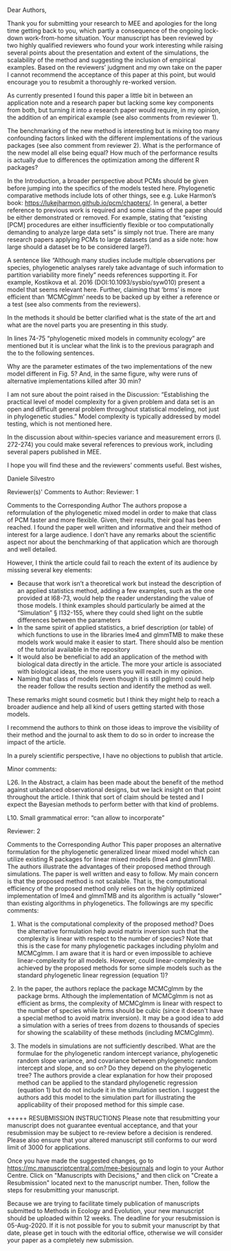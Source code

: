 Dear Authors,

Thank you for submitting your research to MEE and apologies for the long time getting back to you, which partly a consequence of the ongoing lock-down work-from-home situation. Your manuscript has been reviewed by two highly qualified reviewers who found your work interesting while raising several points about the presentation and extent of the simulations, the scalability of the method and suggesting the inclusion of empirical examples. Based on the reviewers’ judgment and my own take on the paper I cannot recommend the acceptance of this paper at this point, but would encourage you to resubmit a thoroughly re-worked version.

As currently presented I found this paper a little bit in between an application note and a research paper but lacking some key components from both, but turning it into a research paper would require, in my opinion, the addition of an empirical example (see also comments from reviewer 1).

The benchmarking of the new method is interesting but is mixing too many confounding factors linked with the different implementations of the various packages (see also comment from reviewer 2). What is the performance of the new model all else being equal? How much of the performance results is actually due to differences the optimization among the different R packages?

In the Introduction, a broader perspective about PCMs should be given before jumping into the specifics of the models tested here. Phylogenetic comparative methods include lots of other things, see e.g. Luke Harmon’s book: https://lukejharmon.github.io/pcm/chapters/. In general, a better reference to previous work is required and some claims of the paper should be either demonstrated or removed. For example, stating that “existing [PCM] procedures are either insufficiently flexible or too computationally demanding to analyze large data sets” is simply not true. There are many research papers applying PCMs to large datasets (and as a side note: how large should a dataset be to be considered large?).

A sentence like “Although many studies include multiple observations per species, phylogenetic analyses rarely take advantage of such information to partition variability more finely” needs references supporting it. For example, Kostikova et al. 2016 (DOI:10.1093/sysbio/syw010) present a model that seems relevant here. Further, claiming that ‘brms’ is more efficient than ‘MCMCglmm’ needs to be backed up by either a reference or a test (see also comments from the reviewers).

In the methods it should be better clarified what is the state of the art and what are the novel parts you are presenting in this study.

In lines 74-75 “phylogenetic mixed models in community ecology” are mentioned but it is unclear what the link is to the previous paragraph and the to the following sentences.

Why are the parameter estimates of the two implementations of the new model different in Fig. 5? And, in the same figure, why were runs of alternative implementations killed after 30 min?

I am not sure about the point raised in the Discussion: “Establishing the practical level of model complexity for a given problem and data set is an open and difficult general problem throughout statistical modeling, not just in phylogenetic studies.” Model complexity is typically addressed by model testing, which is not mentioned here.

In the discussion about within-species variance and measurement errors (l. 272-274) you could make several references to previous work, including several papers published in MEE.

I hope you will find these and the reviewers’ comments useful.
Best wishes,

Daniele Silvestro

Reviewer(s)' Comments to Author:
Reviewer: 1

Comments to the Corresponding Author
The authors propose a reformulation of the phylogenetic mixed model in order to make that class of PCM faster and more flexible. Given, their results, their goal has been reached. I found the paper well written and informative and their method of interest for a large audience. I don’t have any remarks about the scientific aspect nor about the benchmarking of that application which are thorough and well detailed.

However, I think the article could fail to reach the extent of its audience by missing several key elements:

- Because that work isn’t a theoretical work but instead the description of an applied statistics method, adding a few examples, such as the one provided at l68-73, would help the reader understanding the value of those models. I think examples should particularly be aimed at the “Simulation” § l132-155, where they could shed light on the subtle differences between the parameters
- In the same spirit of applied statistics, a brief description (or table) of which functions to use in the libraries lme4 and glmmTMB to make these models work would make it easier to start. There should also be mention of the tutorial available in the repository
- It would also be beneficial to add an application of the method with biological data directly in the article. The more your article is associated with biological ideas, the more users you will reach in my opinion.
- Naming that class of models (even though it is still pglmm) could help the reader follow the results section and identify the method as well.

These remarks might sound cosmetic but I think they might help to reach a broader audience and help all kind of users getting started with those models.

I recommend the authors to think on those ideas to improve the visibility of their method and the journal to ask them to do so in order to increase the impact of the article.

In a purely scientific perspective, I have no objections to publish that article.

Minor comments:

L26. In the Abstract, a claim has been made about the benefit of the method against unbalanced observational designs, but we lack insight on that point throughout the article. I think that sort of claim should be tested and I expect the Bayesian methods to perform better with that kind of problems.

L10. Small grammatical error: “can allow to incorporate”

Reviewer: 2

Comments to the Corresponding Author
This paper proposes an alternative formulation for the phylogenetic generalized linear mixed model which can utilize existing R packages for linear mixed models (lme4 and glmmTMB). The authors illustrate the advantages of their proposed method through simulations. The paper is well written and easy to follow. My main concern is that the proposed method is not scalable. That is, the computational efficiency of the proposed method only relies on the highly optimized implementation of lme4 and glmmTMB and its algorithm is actually "slower" than existing algorithms in phylogenetics. The followings are my specific comments:

1. What is the computational complexity of the proposed method? Does the alternative formulation help avoid matrix inversion such that the complexity is linear with respect to the number of species? Note that this is the case for many phylogenetic packages including phylolm and MCMCglmm. I am aware that it is hard or even impossible to achieve linear-complexity for all models. However, could linear-complexity be achieved by the proposed methods for some simple models such as the standard phylogenetic linear regression (equation 1)?

2. In the paper, the authors replace the package MCMCglmm by the package brms. Although the implementation of MCMCglmm is not as efficient as brms, the complexity of MCMCglmm is linear with respect to the number of species while brms should be cubic (since it doesn't have a special method to avoid matrix inversion). It may be a good idea to add a simulation with a series of trees from dozens to thousands of species for showing the scalability of these methods (including MCMCglmm).


3. The models in simulations are not sufficiently described. What are the formulae for the phylogenetic random intercept variance, phylogenetic random slope variance, and covariance between phylogenetic random intercept and slope, and so on? Do they depend on the phylogenetic tree? The authors provide a clear explanation for how their proposed method can be applied to the standard phylogenetic regression (equation 1) but do not include it in the simulation section. I suggest the authors add this model to the simulation part for illustrating the applicability of their proposed method for this simple case.

+++++
RESUBMISSION INSTRUCTIONS
Please note that resubmitting your manuscript does not guarantee eventual acceptance, and that your resubmission may be subject to re-review before a decision is rendered. Please also ensure that your altered manuscript still conforms to our word limit of 3000 for applications.

Once you have made the suggested changes, go to https://mc.manuscriptcentral.com/mee-besjournals and login to your Author Centre. Click on "Manuscripts with Decisions," and then click on "Create a Resubmission" located next to the manuscript number. Then, follow the steps for resubmitting your manuscript.

Because we are trying to facilitate timely publication of manuscripts submitted to Methods in Ecology and Evolution, your new manuscript should be uploaded within 12 weeks. The deadline for your resubmission is 05-Aug-2020. If it is not possible for you to submit your manuscript by that date, please get in touch with the editorial office, otherwise we will consider your paper as a completely new submission.
